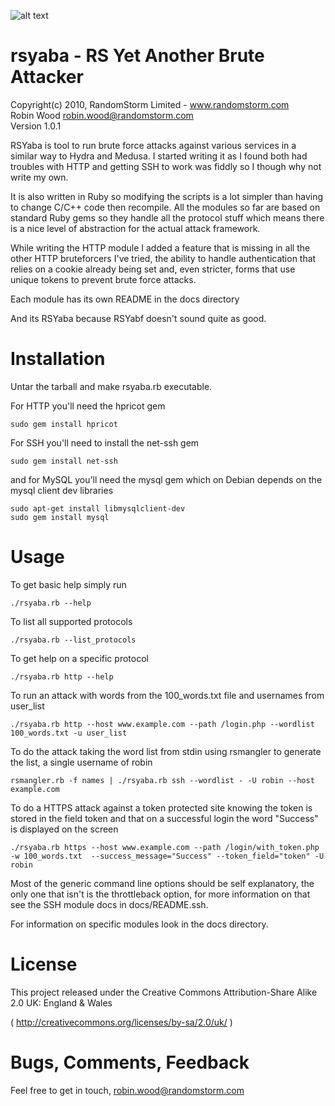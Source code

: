 ![alt text](https://www.randomstorm.com/images/tools/RSYaba.png "RSYaba")

rsyaba - RS Yet Another Brute Attacker
========================================

Copyright(c) 2010, RandomStorm Limited - www.randomstorm.com  
Robin Wood <robin.wood@randomstorm.com>  
Version 1.0.1

RSYaba is tool to run brute force attacks against various services in a similar
way to Hydra and Medusa. I started writing it as I found both had troubles with
HTTP and getting SSH to work was fiddly so I though why not write my own.

It is also written in Ruby so modifying the scripts is a lot simpler than having 
to change C/C++ code then recompile. All the modules so far are based on standard
Ruby gems so they handle all the protocol stuff which means there is a nice
level of abstraction for the actual attack framework.

While writing the HTTP module I added a feature that is missing in all the other
HTTP bruteforcers I've tried, the ability to handle authentication that relies
on a cookie already being set and, even stricter, forms that use unique tokens
to prevent brute force attacks. 

Each module has its own README in the docs directory

And its RSYaba because RSYabf doesn't sound quite as good.

Installation
============

Untar the tarball and make rsyaba.rb executable.

For HTTP you'll need the hpricot gem

```sudo gem install hpricot```

For SSH you'll need to install the net-ssh gem

```sudo gem install net-ssh```

and for MySQL you'll need the mysql gem which on Debian depends on the mysql
client dev libraries

```
sudo apt-get install libmysqlclient-dev
sudo gem install mysql
```

Usage
=====

To get basic help simply run

```./rsyaba.rb --help```

To list all supported protocols

```./rsyaba.rb --list_protocols```

To get help on a specific protocol

```./rsyaba.rb http --help```

To run an attack with words from the 100_words.txt file and usernames from user_list

```./rsyaba.rb http --host www.example.com --path /login.php --wordlist 100_words.txt -u user_list```

To do the attack taking the word list from stdin using rsmangler to generate the
list, a single username of robin

```rsmangler.rb -f names | ./rsyaba.rb ssh --wordlist - -U robin --host example.com```

To do a HTTPS attack against a token protected site knowing the token is stored
in the field token and that on a successful login the word "Success" is
displayed on the screen

```
./rsyaba.rb https --host www.example.com --path /login/with_token.php -w 100_words.txt  --success_message="Success" --token_field="token" -U robin
```

Most of the generic command line options should be self explanatory, the only
one that isn't is the throttleback option, for more information on that see the
SSH module docs in docs/README.ssh.

For information on specific modules look in the docs directory.

License
=======

This project released under the Creative Commons Attribution-Share Alike 2.0 
UK: England & Wales

( http://creativecommons.org/licenses/by-sa/2.0/uk/ )

Bugs, Comments, Feedback
========================

Feel free to get in touch, robin.wood@randomstorm.com
